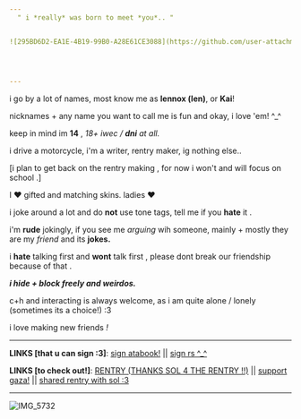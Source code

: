 ```yaml
---
‎ ‎ " i *really* was born to meet *you*.. "


![295BD6D2-EA1E-4B19-99B0-A28E61CE3088](https://github.com/user-attachments/assets/63aeee16-3ba9-4d70-afaf-bf082b9b6357)




---
```



i go by a lot of names, most know me as **lennox (len)**, or **Kai**!

nicknames + any name you want to call me is fun and okay, i love 'em! ^_^

keep in mind im **14** , *18+ iwec / ***dni*** at all.*

i drive a motorcycle, i'm a writer, rentry maker, ig nothing else..

[i plan to get back on the rentry making , for now i won't and will focus on school .]

I ❤️ gifted and matching skins. ladies ❤️

i joke around a lot and do **not** use tone tags, tell me if you **hate** it .

i'm **rude** jokingly, if you see me *arguing* wih someone, mainly + mostly they are my *friend* and its **jokes.**

i **hate** talking first and **wont** talk first , please dont break our friendship because of that .

***i hide + block freely and weirdos.***

c+h and interacting is always welcome, as i am quite alone / lonely (sometimes its a choice!) :3 

i love making new friends *!*

---

**LINKS [that u can sign :3]**:
 [sign atabook!](https://callmeyourangel.atabook.org/)
||
[sign rs ^_^](https://retrospring.net/@lennxoxp)

**LINKS [to check out!]**:
[RENTRY (THANKS SOL 4 THE RENTRY !!)](https://rentry.co/kai-angel)
||
[support gaza!](https://rentry.co/hearts4gaza)
||
[shared rentry with sol :3](https://rentry.co/sharedbetweengays)


---





![IMG_5732](https://github.com/user-attachments/assets/5e5cd83b-6a4b-4f80-9614-115975d2050e)

